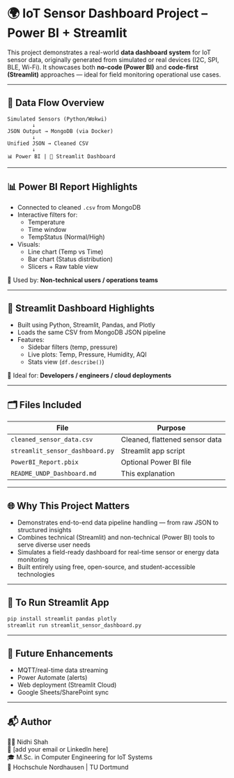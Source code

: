 
# 🌍 IoT Sensor Dashboard Project – Power BI + Streamlit

This project demonstrates a real-world **data dashboard system** for IoT sensor data, originally generated from simulated or real devices (I2C, SPI, BLE, Wi-Fi). It showcases both **no-code (Power BI)** and **code-first (Streamlit)** approaches — ideal for field monitoring operational use cases.

---

## 🔧 Data Flow Overview

```
Simulated Sensors (Python/Wokwi)
        ↓
JSON Output → MongoDB (via Docker)
        ↓
Unified JSON → Cleaned CSV
        ↓
📊 Power BI | 🧪 Streamlit Dashboard
```

---

## 📊 Power BI Report Highlights

- Connected to cleaned `.csv` from MongoDB
- Interactive filters for:
  - Temperature
  - Time window
  - TempStatus (Normal/High)
- Visuals:
  - Line chart (Temp vs Time)
  - Bar chart (Status distribution)
  - Slicers + Raw table view

📎 Used by: **Non-technical users / operations teams**

---

## 🧪 Streamlit Dashboard Highlights

- Built using Python, Streamlit, Pandas, and Plotly
- Loads the same CSV from MongoDB JSON pipeline
- Features:
  - Sidebar filters (temp, pressure)
  - Live plots: Temp, Pressure, Humidity, AQI
  - Stats view (`df.describe()`)

🎯 Ideal for: **Developers / engineers / cloud deployments**

---

## 🗂 Files Included

| File | Purpose |
|------|---------|
| `cleaned_sensor_data.csv` | Cleaned, flattened sensor data |
| `streamlit_sensor_dashboard.py` | Streamlit app script |
| `PowerBI_Report.pbix` | Optional Power BI file |
| `README_UNDP_Dashboard.md` | This explanation |

---

## 🌐 Why This Project Matters
 
- Demonstrates end-to-end data pipeline handling — from raw JSON to structured insights
- Combines technical (Streamlit) and non-technical (Power BI) tools to serve diverse user needs
- Simulates a field-ready dashboard for real-time sensor or energy data monitoring
- Built entirely using free, open-source, and student-accessible technologies
  
---

## 🚀 To Run Streamlit App

```bash
pip install streamlit pandas plotly
streamlit run streamlit_sensor_dashboard.py
```

---

## 📍 Future Enhancements

- MQTT/real-time data streaming
- Power Automate (alerts)
- Web deployment (Streamlit Cloud)
- Google Sheets/SharePoint sync

---

## 📬 Author

👩‍💻 Nidhi Shah  
📧 [add your email or LinkedIn here]  
🎓 M.Sc. in Computer Engineering for IoT Systems  
🏢 Hochschule Nordhausen | TU Dortmund  
